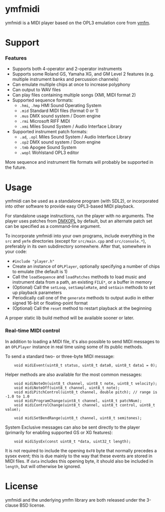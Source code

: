 # ymfmidi

ymfmidi is a MIDI player based on the OPL3 emulation core from [ymfm](https://github.com/aaronsgiles/ymfm).

# Support

### Features

* Supports both 4-operator and 2-operator instruments
* Supports some Roland GS, Yamaha XG, and GM Level 2 features (e.g. multiple instrument banks and percussion channels)
* Can emulate multiple chips at once to increase polyphony
* Can output to WAV files
* Can play files containing multiple songs (XMI, MIDI format 2)
* Supported sequence formats:
    * `.hmi`, `.hmp` HMI Sound Operating System
    * `.mid` Standard MIDI files (format 0 or 1)
    * `.mus` DMX sound system / Doom engine
    * `.rmi` Microsoft RIFF MIDI
    * `.xmi` Miles Sound System / Audio Interface Library
* Supported instrument patch formats:
    * `.ad`, `.opl` Miles Sound System / Audio Interface Library
    * `.op2` DMX sound system / Doom engine
    * `.tmb` Apogee Sound System
    * `.wopl` Wohlstand OPL3 editor

More sequence and instrument file formats will probably be supported in the future.


# Usage

ymfmidi can be used as a standalone program (with SDL2), or incorporated into other software to provide easy OPL3-based MIDI playback.

For standalone usage instructions, run the player with no arguments. The player uses patches from [DMXOPL](https://github.com/sneakernets/DMXOPL) by default, but an alternate patch set can be specified as a command-line argument.

To incorporate ymfmidi into your own programs, include everything in the `src` and `ymfm` directories (except for `src/main.cpp` and `src/console.*`), preferably in its own subdirectory somewhere. After that, somewhere in your code:
* `#include "player.h"`
* Create an instance of `OPLPlayer`, optionally specifying a number of chips to emulate (the default is 1)
* Call the `loadSequence` and `loadPatches` methods to load music and instrument data from a path, an existing `FILE*`, or a buffer in memory
* (Optional) Call the `setLoop`, `setSampleRate`, and `setGain` methods to set up playback parameters
* Periodically call one of the `generate` methods to output audio in either signed 16-bit or floating-point format
* (Optional) Call the `reset` method to restart playback at the beginning

A proper static lib build method will be available sooner or later.

### Real-time MIDI control

In addition to loading a MIDI file, it's also possible to send MIDI messages to an `OPLPlayer` instance in real time using some of its public methods.

To send a standard two- or three-byte MIDI message:

```
	void midiEvent(uint8_t status, uint8_t data0, uint8_t data1 = 0);
```

Helper methods are also available for the most common messages:

```
	void midiNoteOn(uint8_t channel, uint8_t note, uint8_t velocity);
	void midiNoteOff(uint8_t channel, uint8_t note);
	void midiPitchControl(uint8_t channel, double pitch); // range is -1.0 to 1.0
	void midiProgramChange(uint8_t channel, uint8_t patchNum);
	void midiControlChange(uint8_t channel, uint8_t control, uint8_t value);
	
	void midiSetBendRange(uint8_t channel, uint8_t semitones);
```

System Exclusive messages can also be sent directly to the player (primarily for enabling supported GS or XG features):

```
	void midiSysEx(const uint8_t *data, uint32_t length);
```

It is not required to include the opening `0xF0` byte that normally precedes a sysex event; this is due mainly to the way that these events are stored in MIDI files. If `data` includes this opening byte, it should also be included in `length`, but will otherwise be ignored.

# License

ymfmidi and the underlying ymfm library are both released under the 3-clause BSD license.

